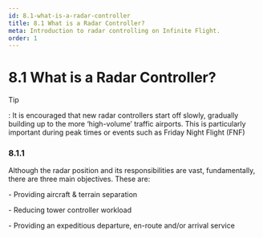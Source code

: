 ```yaml
---
id: 8.1-what-is-a-radar-controller
title: 8.1 What is a Radar Controller?
meta: Introduction to radar controlling on Infinite Flight.
order: 1
---
```


# 8.1  What is a Radar Controller?

 

Tip

: It is encouraged that new radar controllers start off slowly, gradually building up to the more ‘high-volume’ traffic airports. This is particularly important during peak times or events such as Friday Night Flight (FNF)

 

### 8.1.1   

Although the radar position and its responsibilities are vast, fundamentally, there are three main objectives. These are:

 

\-    Providing aircraft & terrain separation

\-    Reducing tower controller workload

\-    Providing an expeditious departure, en-route and/or arrival service